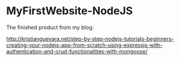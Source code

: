 # MyFirstWebsite-NodeJS

The finished product from my blog:

http://kristianguevara.net/step-by-step-nodejs-tutorials-beginners-creating-your-nodejs-app-from-scratch-using-expressjs-with-authentication-and-crud-functionalities-with-mongoose/
